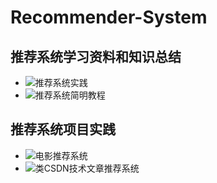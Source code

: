 # Recommender-System

## 推荐系统学习资料和知识总结

  - ![推荐系统实践](./推荐系统学习总结/推荐系统实践)
  - ![推荐系统简明教程](./推荐系统学习总结/推荐系统简明教程)
  
## 推荐系统项目实践

  - ![电影推荐系统](./推荐系统项目实践/电影推荐系统)
  - ![类CSDN技术文章推荐系统](./推荐系统项目实践/类CSDN技术文章推荐系统)
